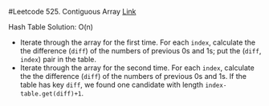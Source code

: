 #Leetcode 525. Contiguous Array
[Link](https://leetcode.com/problems/contiguous-array/)

Hash Table Solution:
O(n)

* Iterate through the array for the first time. For each `index`, calculate the the difference (`diff`) of the numbers of previous 0s and 1s; put the (`diff`, `index`) pair in the table.
* Iterate through the array for the second time. For each `index`, calculate the the difference (`diff`) of the numbers of previous 0s and 1s. If the table has key `diff`, we found one candidate with length `index-table.get(diff)+1`.
